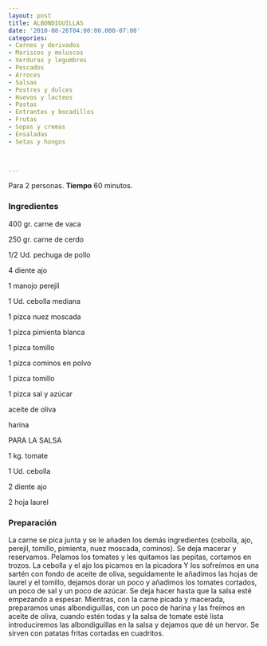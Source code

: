 ```yaml
---
layout: post
title: ALBONDIGUILLAS
date: '2010-08-26T04:00:00.000-07:00'
categories:
- Carnes y derivados
- Mariscos y moluscos
- Verduras y legumbres
- Pescados
- Arroces
- Salsas
- Postres y dulces
- Huevos y lacteos
- Pastas
- Entrantes y bocadillos
- Frutas
- Sopas y cremas
- Ensaladas
- Setas y hongos
 


---
```


Para 2 personas.
<b>Tiempo</b> 60 minutos.

<h3>Ingredientes</h3>

400 gr. carne de vaca

250 gr. carne de cerdo

1/2 Ud. pechuga de pollo

4 diente ajo

1 manojo perejil

1 Ud. cebolla mediana

1 pizca nuez moscada

1 pizca pimienta blanca

1 pizca tomillo

1 pizca cominos en polvo

1 pizca tomillo

1 pizca sal y azúcar

aceite de oliva

harina

PARA LA SALSA

1 kg. tomate

1 Ud. cebolla

2 diente ajo

2 hoja laurel

<h3>Preparación</h3>

La carne se pica junta y se le añaden los demás ingredientes (cebolla, ajo, perejil, tomillo, pimienta, nuez moscada, cominos). Se deja macerar y reservamos. Pelamos los tomates y les quitamos las pepitas, cortamos en trozos. La cebolla y el ajo los picamos en la picadora Y los sofreímos en una sartén con fondo de aceite de oliva, seguidamente le añadimos las hojas de laurel y el tomillo, dejamos dorar un poco y añadimos los tomates cortados, un poco de sal y un poco de azúcar. Se deja hacer hasta que la salsa esté empezando a espesar. Mientras, con la carne picada y macerada, preparamos unas albondiguillas, con un poco de harina y las freímos en aceite de oliva, cuando estén todas y la salsa de tomate esté lista introduciremos las albondiguillas en la salsa y dejamos que dé un hervor. Se sirven con patatas fritas cortadas en cuadritos.

